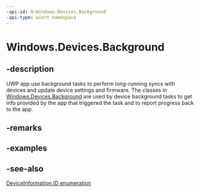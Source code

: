 ```yaml
---
-api-id: N:Windows.Devices.Background
-api-type: winrt namespace
---
```


# Windows.Devices.Background

## -description
UWP app use background tasks to perform long-running syncs with devices and update device settings and firmware. The classes in [Windows.Devices.Background](windows_devices_background.md) are used by device background tasks to get info provided by the app that triggered the task and to report progress back to the app.

## -remarks

## -examples

## -see-also
[DeviceInformation.ID enumeration](../windows.devices.enumeration/deviceinformation_id.md)